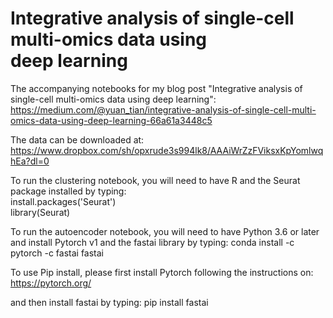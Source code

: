# Integrative analysis of single-cell multi-omics data using deep learning

The accompanying notebooks for my blog post "Integrative analysis of single-cell multi-omics data using deep learning": https://medium.com/@yuan_tian/integrative-analysis-of-single-cell-multi-omics-data-using-deep-learning-66a61a3448c5 

The data can be downloaded at:  
https://www.dropbox.com/sh/opxrude3s994lk8/AAAiWrZzFViksxKpYomlwqhEa?dl=0

To run the clustering notebook, you will need to have R and the Seurat package installed by typing:  
install.packages('Seurat')  
library(Seurat)

To run the autoencoder notebook, you will need to have Python 3.6 or later and install Pytorch v1 and the fastai library by typing:
conda install -c pytorch -c fastai fastai

To use Pip install, please first install Pytorch following the instructions on:
https://pytorch.org/

and then install fastai by typing:
pip install fastai
